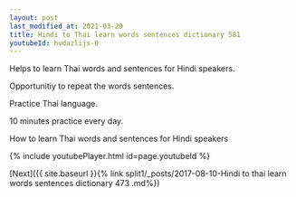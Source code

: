 ```yaml
---
layout: post
last_modified_at: 2021-03-29
title: Hindi to Thai learn words sentences dictionary 581 
youtubeId: hvdazlijs-0
---
```

 
 
Helps to learn Thai words and sentences for Hindi speakers.

Opportunitiy to repeat the words sentences. 

Practice Thai language. 
 
10 minutes practice every day. 
 
How to learn Thai words and sentences for Hindi speakers 
 
{% include youtubePlayer.html id=page.youtubeId %}
 
 
[Next]({{ site.baseurl }}{% link  split1/_posts/2017-08-10-Hindi to thai learn words sentences dictionary 473 .md%})
 
